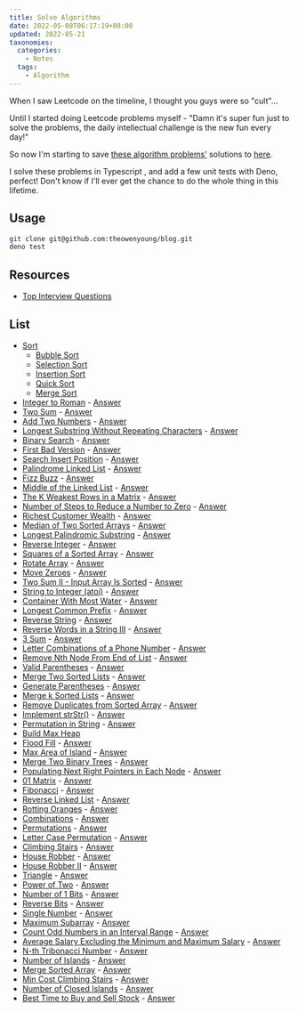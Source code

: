 ```yaml
---
title: Solve Algorithms
date: 2022-05-08T06:17:19+08:00
updated: 2022-05-21
taxonomies:
  categories:
    - Notes
  tags:
    - Algorithm
---
```


When I saw Leetcode on the timeline, I thought you guys were so "cult"...

Until I started doing Leetcode problems myself - "Damn it's super fun just to solve the problems, the daily intellectual challenge is the new fun every day!"

So now I'm starting to save [these algorithm problems'](https://leetcode.com/problemset/all/) solutions to [here](https://github.com/theowenyoung/blog/tree/main/content/algorithms).

I solve these problems in Typescript , and add a few unit tests with Deno, perfect! Don't know if I'll ever get the chance to do the whole thing in this lifetime.

<!-- more -->

## Usage

```bash
git clone git@github.com:theowenyoung/blog.git
deno test
```

## Resources

- [Top Interview Questions](https://leetcode.com/problem-list/top-interview-questions/)

## List

- [Sort](https://github.com/theowenyoung/blog/blob/main/content/algorithms/sort_test.ts)
  - [Bubble Sort](https://github.com/theowenyoung/blog/blob/main/content/algorithms/bubble_sort.ts)
  - [Selection Sort](https://github.com/theowenyoung/blog/blob/main/content/algorithms/selection_sort.ts)
  - [Insertion Sort](https://github.com/theowenyoung/blog/blob/main/content/algorithms/insertion_sort.ts)
  - [Quick Sort](https://github.com/theowenyoung/blog/blob/main/content/algorithms/quick_sort.ts)
  - [Merge Sort](https://github.com/theowenyoung/blog/blob/main/content/algorithms/merge_sort.ts)
- [Integer to Roman](https://leetcode.com/problems/integer-to-roman/) - [Answer](https://github.com/theowenyoung/blog/blob/main/content/algorithms/roman_to_integer_test.ts)
- [Two Sum](https://leetcode.com/problems/two-sum/) - [Answer](https://github.com/theowenyoung/blog/blob/main/content/algorithms/two_sum_test.ts)
- [Add Two Numbers](https://leetcode.com/problems/add-two-numbers/) - [Answer](https://github.com/theowenyoung/blog/blob/main/content/algorithms/add_two_numbers_test.ts)
- [Longest Substring Without Repeating Characters](https://leetcode.com/problems/longest-substring-without-repeating-characters/) - [Answer](https://github.com/theowenyoung/blog/blob/main/content/algorithms/longest_substring_without_repeating_characters_test.ts)
- [Binary Search](https://leetcode.com/problems/binary-search/) - [Answer](https://github.com/theowenyoung/blog/blob/main/content/algorithms/binary_search_test.ts)
- [First Bad Version](https://leetcode.com/problems/first-bad-version/) - [Answer](https://github.com/theowenyoung/blog/blob/main/content/algorithms/first_bad_version_test.ts)
- [Search Insert Position](https://leetcode.com/problems/search-insert-position/) - [Answer](https://github.com/theowenyoung/blog/blob/main/content/algorithms/search_insert_position_test.ts)
- [Palindrome Linked List](https://leetcode.com/problems/palindrome-linked-list/) - [Answer](https://github.com/theowenyoung/blog/blob/main/content/algorithms/palindrome_linked_list_test.ts)
- [Fizz Buzz](https://leetcode.com/problems/fizz-buzz/) - [Answer](https://github.com/theowenyoung/blog/blob/main/content/algorithms/fizz_buzz_test.ts)
- [Middle of the Linked List](https://leetcode.com/problems/middle-of-the-linked-list/) - [Answer](https://github.com/theowenyoung/blog/blob/main/content/algorithms/middle_of_the_linked_list_test.ts)
- [The K Weakest Rows in a Matrix](https://leetcode.com/problems/the-k-weakest-rows-in-a-matrix/) - [Answer](https://github.com/theowenyoung/blog/blob/main/content/algorithms/the_k_weakest_rows_in_a_matrix_test.ts)
- [Number of Steps to Reduce a Number to Zero](https://leetcode.com/problems/number-of-steps-to-reduce-a-number-to-zero/) - [Answer](https://github.com/theowenyoung/blog/blob/main/content/algorithms/number_of_steps_to_reduce_a_number_to_zero_test.ts)
- [Richest Customer Wealth](https://leetcode.com/problems/richest-customer-wealth/) - [Answer](https://github.com/theowenyoung/blog/blob/main/content/algorithms/richest_customer_wealth_test.ts)
- [Median of Two Sorted Arrays](https://leetcode.com/problems/median-of-two-sorted-arrays/) - [Answer](https://github.com/theowenyoung/blog/blob/main/content/algorithms/median_of_two_sorted_arrays_test.ts)
- [Longest Palindromic Substring](https://leetcode.com/problems/longest-palindromic-substring/) - [Answer](https://github.com/theowenyoung/blog/blob/main/content/algorithms/longest_palindromic_substring_test.ts)
- [Reverse Integer](https://leetcode.com/problems/reverse-integer/) - [Answer](https://github.com/theowenyoung/blog/blob/main/content/algorithms/reverse_integer_test.ts)
- [Squares of a Sorted Array](https://leetcode.com/problems/squares-of-a-sorted-array/) - [Answer](https://github.com/theowenyoung/blog/blob/main/content/algorithms/squares_of_a_sorted_array_test.ts)
- [Rotate Array](https://leetcode.com/problems/rotate-array/) - [Answer](https://github.com/theowenyoung/blog/blob/main/content/algorithms/rotate_array_test.ts)
- [Move Zeroes](https://leetcode.com/problems/move-zeroes/) - [Answer](https://github.com/theowenyoung/blog/blob/main/content/algorithms/move_zeroes_test.ts)
- [Two Sum II - Input Array Is Sorted](https://leetcode.com/problems/two-sum-ii-input-array-is-sorted/) - [Answer](https://github.com/theowenyoung/blog/blob/main/content/algorithms/two_sum_ii_input_array_is_sorted_test.ts)
- [String to Integer (atoi)](https://leetcode.com/problems/string-to-integer-atoi/) - [Answer](https://github.com/theowenyoung/blog/blob/main/content/algorithms/string_to_integer_atoi_test.ts)
- [Container With Most Water](https://leetcode.com/problems/container-with-most-water/) - [Answer](https://github.com/theowenyoung/blog/blob/main/content/algorithms/container_with_most_water_test.ts)
- [Longest Common Prefix](https://leetcode.com/problems/longest-common-prefix/) - [Answer](https://github.com/theowenyoung/blog/blob/main/content/algorithms/longest_common_prefix_test.ts)
- [Reverse String](https://leetcode.com/problems/reverse-string/) - [Answer](https://github.com/theowenyoung/blog/blob/main/content/algorithms/reverse_string_test.ts)
- [Reverse Words in a String III](https://leetcode.com/problems/reverse-words-in-a-string-iii/) - [Answer](https://github.com/theowenyoung/blog/blob/main/content/algorithms/reverse_words_in_a_string_iii_test.ts)
- [3 Sum](https://leetcode.com/problems/3sum/) - [Answer](https://github.com/theowenyoung/blog/blob/main/content/algorithms/3sum_test.ts)
- [Letter Combinations of a Phone Number](https://leetcode.com/problems/letter-combinations-of-a-phone-number/) - [Answer](https://github.com/theowenyoung/blog/blob/main/content/algorithms/letter_combinations_of_a_phone_number_test.ts)
- [Remove Nth Node From End of List](https://leetcode.com/problems/remove-nth-node-from-end-of-list/) - [Answer](https://github.com/theowenyoung/blog/blob/main/content/algorithms/remove_nth_node_from_end_of_list_test.ts)
- [Valid Parentheses](https://leetcode.com/problems/valid-parentheses/) - [Answer](https://github.com/theowenyoung/blog/blob/main/content/algorithms/valid_parentheses_test.ts)
- [Merge Two Sorted Lists](https://leetcode.com/problems/merge-two-sorted-lists/) - [Answer](https://github.com/theowenyoung/blog/blob/main/content/algorithms/merge_two_sorted_lists_test.ts)
- [Generate Parentheses](https://leetcode.com/problems/generate-parentheses/) - [Answer](https://github.com/theowenyoung/blog/blob/main/content/algorithms/generate_parentheses_test.ts)
- [Merge k Sorted Lists](https://leetcode.com/problems/merge-k-sorted-lists/) - [Answer](https://github.com/theowenyoung/blog/blob/main/content/algorithms/merge_k_sorted_lists_test.ts)
- [Remove Duplicates from Sorted Array](https://leetcode.com/problems/remove-duplicates-from-sorted-array/) - [Answer](https://github.com/theowenyoung/blog/blob/main/content/algorithms/remove_duplicates_from_sorted_array_test.ts)
- [Implement strStr()](https://leetcode.com/problems/implement-strstr/) - [Answer](https://github.com/theowenyoung/blog/blob/main/content/algorithms/implement_strstr_test.ts)
- [Permutation in String](https://leetcode.com/problems/permutation-in-string/) - [Answer](https://github.com/theowenyoung/blog/blob/main/content/algorithms/permutation_in_string_test.ts)
- [Build Max Heap](https://github.com/theowenyoung/blog/blob/main/content/algorithms/build_max_heap_test.ts)
- [Flood Fill](https://leetcode.com/problems/flood-fill/) - [Answer](https://github.com/theowenyoung/blog/blob/main/content/algorithms/flood_fill_test.ts)
- [Max Area of Island](https://leetcode.com/problems/max-area-of-island/) - [Answer](https://github.com/theowenyoung/blog/blob/main/content/algorithms/max_area_of_island_test.ts)
- [Merge Two Binary Trees](https://leetcode.com/problems/merge-two-binary-trees/submissions/) - [Answer](https://github.com/theowenyoung/blog/blob/main/content/algorithms/merge_two_binary_trees_test.ts)
- [Populating Next Right Pointers in Each Node](https://leetcode.com/problems/populating-next-right-pointers-in-each-node/) - [Answer](https://github.com/theowenyoung/blog/blob/main/content/algorithms/populating_next_right_pointers_in_each_node_test.ts)
- [01 Matrix](https://leetcode.com/problems/01-matrix/) - [Answer](https://github.com/theowenyoung/blog/blob/main/content/algorithms/01_matrix_test.ts)
- [Fibonacci](https://leetcode.com/problems/fibonacci-number/) - [Answer](https://github.com/theowenyoung/blog/blob/main/content/algorithms/fibonacci_test.ts)
- [Reverse Linked List](https://leetcode.com/problems/reverse-linked-list/) - [Answer](https://github.com/theowenyoung/blog/blob/main/content/algorithms/reverse_linked_list_test.ts)
- [Rotting Oranges](https://leetcode.com/problems/rotting-oranges/) - [Answer](https://github.com/theowenyoung/blog/blob/main/content/algorithms/rotting_oranges_test.ts)
- [Combinations](https://leetcode.com/problems/combinations/) - [Answer](https://github.com/theowenyoung/blog/blob/main/content/algorithms/combinations_test.ts)
- [Permutations](https://leetcode.com/problems/permutations/) - [Answer](https://github.com/theowenyoung/blog/blob/main/content/algorithms/permutations_test.ts)
- [Letter Case Permutation](https://leetcode.com/problems/letter-case-permutation/) - [Answer](https://github.com/theowenyoung/blog/blob/main/content/algorithms/letter_case_permutation_test.ts)
- [Climbing Stairs](https://leetcode.com/problems/climbing-stairs/) - [Answer](https://github.com/theowenyoung/blog/blob/main/content/algorithms/climbing_stairs_test.ts)
- [House Robber](https://leetcode.com/problems/house-robber/) - [Answer](https://github.com/theowenyoung/blog/blob/main/content/algorithms/house_robber_test.ts)
- [House Robber II](https://leetcode.com/problems/house-robber-ii/) - [Answer](https://github.com/theowenyoung/blog/blob/main/content/algorithms/house_robber_ii_test.ts)
- [Triangle](https://leetcode.com/problems/triangle/) - [Answer](https://github.com/theowenyoung/blog/blob/main/content/algorithms/triangle_test.ts)
- [Power of Two](https://leetcode.com/problems/power-of-two/) - [Answer](https://github.com/theowenyoung/blog/blob/main/content/algorithms/power_of_two_test.ts)
- [Number of 1 Bits](https://leetcode.com/problems/number-of-1-bits/) - [Answer](https://github.com/theowenyoung/blog/blob/main/content/algorithms/number_of_1_bits_test.ts)
- [Reverse Bits](https://leetcode.com/problems/reverse-bits/) - [Answer](https://github.com/theowenyoung/blog/blob/main/content/algorithms/reverse_bits_test.ts)
- [Single Number](https://leetcode.com/problems/single-number/) - [Answer](https://github.com/theowenyoung/blog/blob/main/content/algorithms/single_number_test.ts)
- [Maximum Subarray](https://leetcode.com/problems/maximum-subarray/) - [Answer](https://github.com/theowenyoung/blog/blob/main/content/algorithms/maximum_subarray_test.ts)
- [Count Odd Numbers in an Interval Range](https://leetcode.com/problems/count-odd-numbers-in-an-interval-range/) - [Answer](https://github.com/theowenyoung/blog/blob/main/content/algorithms/count_odd_numbers_in_an_interval_range_test.ts)
- [Average Salary Excluding the Minimum and Maximum Salary](https://leetcode.com/problems/average-salary-excluding-the-minimum-and-maximum-salary/) - [Answer](https://github.com/theowenyoung/blog/blob/main/content/algorithms/average_salary_excluding_the_minimum_and_maximum_salary_test.ts)
- [N-th Tribonacci Number](https://leetcode.com/problems/n-th-tribonacci-number/) - [Answer](https://github.com/theowenyoung/blog/blob/main/content/algorithms/n_th_tribonacci_number_test.ts)
- [Number of Islands](https://leetcode.com/problems/number-of-islands/) - [Answer](https://github.com/theowenyoung/blog/blob/main/content/algorithms/number_of_islands_test.ts)
- [Merge Sorted Array](https://leetcode.com/problems/merge-sorted-array/) - [Answer](https://github.com/theowenyoung/blog/blob/main/content/algorithms/merge_sorted_array_test.ts)
- [Min Cost Climbing Stairs](https://leetcode.com/problems/min-cost-climbing-stairs/) - [Answer](https://github.com/theowenyoung/blog/blob/main/content/algorithms/min_cost_climbing_stairs_test.ts)
- [Number of Closed Islands](https://leetcode.com/problems/number-of-closed-islands/) - [Answer](https://github.com/theowenyoung/blog/blob/main/content/algorithms/number_of_closed_islands_test.ts)
- [Best Time to Buy and Sell Stock](https://leetcode.com/problems/best-time-to-buy-and-sell-stock/) - [Answer](https://github.com/theowenyoung/blog/blob/main/content/algorithms/best_time_to_buy_and_sell_stock_test.ts)
